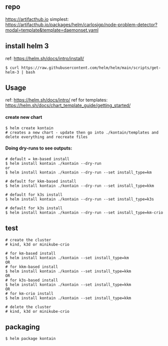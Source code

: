 ## repo
https://artifacthub.io
simplest: https://artifacthub.io/packages/helm/carlosjgp/node-problem-detector?modal=template&template=daemonset.yaml

## install helm 3
ref: https://helm.sh/docs/intro/install/

```shell
$ curl https://raw.githubusercontent.com/helm/helm/main/scripts/get-helm-3 | bash
```

## Usage
ref: https://helm.sh/docs/intro/
ref for templates: https://helm.sh/docs/chart_template_guide/getting_started/

#### create new chart
```shell
$ helm create kontain
# creates a new chart - update then go into ./kontain/templates and delete everything and recreate files
```

#### Doing dry-runs to see outputs:
```shell
# default = km-based install
$ helm install kontain ./kontain --dry-run
or
$ helm install kontain ./kontain --dry-run --set install_type=km

# default for kkm-based install
$ helm install kontain ./kontain --dry-run --set install_type=kkm

# default for k3s install
$ helm install kontain ./kontain --dry-run --set install_type=k3s

# default for k3s install
$ helm install kontain ./kontain --dry-run --set install_type=km-crio
```

## test
```shell
# create the cluster
# kind, k3d or minikube-crio

# for km-based install
$ helm install kontain ./kontain --set install_type=km
OR
# for kkm-based install
$ helm install kontain ./kontain --set install_type=kkm
OR
# for k3s-based install
$ helm install kontain ./kontain --set install_type=kkm
OR
# for km-crio install
$ helm install kontain ./kontain --set install_type=kkm

# delete the cluster
# kind, k3d or minikube-crio
```

## packaging
```shell
$ helm package kontain
```
